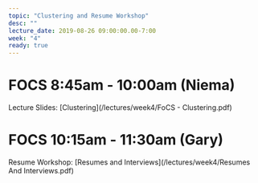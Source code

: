 ```yaml
---
topic: "Clustering and Resume Workshop"
desc: ""
lecture_date: 2019-08-26 09:00:00.00-7:00
week: "4"
ready: true
---
```


# FOCS 8:45am - 10:00am (Niema)

Lecture Slides: [Clustering](/lectures/week4/FoCS - Clustering.pdf)





# FOCS 10:15am - 11:30am (Gary)

Resume Workshop: [Resumes and Interviews](/lectures/week4/Resumes And Interviews.pdf)
